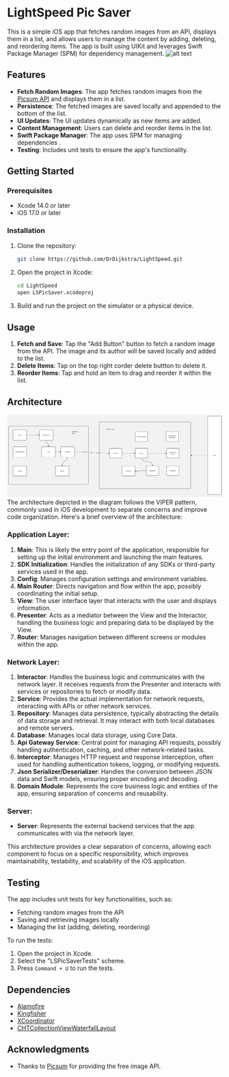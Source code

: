 # LightSpeed Pic Saver

This is a simple iOS app that fetches random images from an API, displays them in a list, and allows users to manage the content by adding, deleting, and reordering items. The app is built using UIKit and leverages Swift Package Manager (SPM) for dependency management.
![alt text](demo.gif)

## Features

- **Fetch Random Images**: The app fetches random images from the [Picsum API](https://picsum.photos/v2/list) and displays them in a list.
- **Persistence**: The fetched images are saved locally and appended to the bottom of the list.
- **UI Updates**: The UI updates dynamically as new items are added.
- **Content Management**: Users can delete and reorder items in the list.
- **Swift Package Manager**: The app uses SPM for managing dependencies .
- **Testing**: Includes unit tests to ensure the app's functionality.

## Getting Started

### Prerequisites

- Xcode 14.0 or later
- iOS 17.0 or later

### Installation

1. Clone the repository:
   ```bash
   git clone https://github.com/DrDijkstra/LightSpeed.git
   ```
2. Open the project in Xcode:
   ```bash
   cd LightSpeed
   open LSPicSaver.xcodeproj
   ```
3. Build and run the project on the simulator or a physical device.

## Usage

1. **Fetch and Save**: Tap the "Add Button" button to fetch a random image from the API. The image and its author will be saved locally and added to the list.
2. **Delete Items**: Tap on the top right corder delete buttton to delete it.
3. **Reorder Items**: Tap and hold an item to drag and reorder it within the list.

## Architecture
![Architecture Diagram](architecture.jpg)
The architecture depicted in the diagram follows the VIPER pattern, commonly used in iOS development to separate concerns and improve code organization. Here's a brief overview of the architecture:

### Application Layer:
1. **Main**: This is likely the entry point of the application, responsible for setting up the initial environment and launching the main features.
2. **SDK Initialization**: Handles the initialization of any SDKs or third-party services used in the app.
3. **Config**: Manages configuration settings and environment variables.
4. **Main Router**: Directs navigation and flow within the app, possibly coordinating the initial setup.
5. **View**: The user interface layer that interacts with the user and displays information.
6. **Presenter**: Acts as a mediator between the View and the Interactor, handling the business logic and preparing data to be displayed by the View.
7. **Router**: Manages navigation between different screens or modules within the app.

### Network Layer:
1. **Interactor**: Handles the business logic and communicates with the network layer. It receives requests from the Presenter and interacts with services or repositories to fetch or modify data.
2. **Service**: Provides the actual implementation for network requests, interacting with APIs or other network services.
3. **Repository**: Manages data persistence, typically abstracting the details of data storage and retrieval. It may interact with both local databases and remote servers.
4. **Database**: Manages local data storage, using Core Data.
5. **Api Gateway Service**: Central point for managing API requests, possibly handling authentication, caching, and other network-related tasks.
6. **Interceptor**: Manages HTTP request and response interception, often used for handling authentication tokens, logging, or modifying requests.
7. **Json Serializer/Deserializer**: Handles the conversion between JSON data and Swift models, ensuring proper encoding and decoding.
8. **Domain Module**: Represents the core business logic and entities of the app, ensuring separation of concerns and reusability.

### Server:
- **Server**: Represents the external backend services that the app communicates with via the network layer.

This architecture provides a clear separation of concerns, allowing each component to focus on a specific responsibility, which improves maintainability, testability, and scalability of the iOS application.



## Testing

The app includes unit tests for key functionalities, such as:

- Fetching random images from the API
- Saving and retrieving images locally
- Managing the list (adding, deleting, reordering)

To run the tests:

1. Open the project in Xcode.
2. Select the "LSPicSaverTests" scheme.
3. Press `Command + U` to run the tests.

## Dependencies

- [Alamofire](https://github.com/Alamofire/Alamofire) 
- [Kingfisher](https://github.com/onevcat/Kingfisher) 
- [XCoordinator](https://github.com/quickbirdstudios/XCoordinator) 
- [CHTCollectionViewWaterfallLayout](https://github.com/chiahsien/CHTCollectionViewWaterfallLayout)


## Acknowledgments

- Thanks to [Picsum](https://picsum.photos) for providing the free image API.

